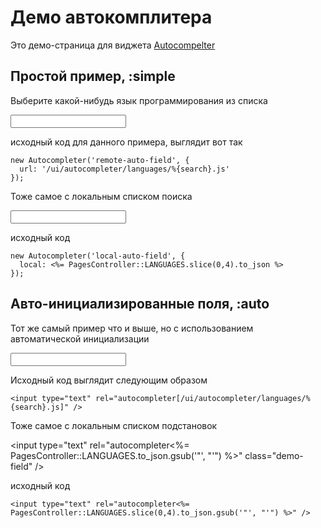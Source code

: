 # Демо автокомплитера

Это демо-страница для виджета [Autocompelter](/ui/autocompleter)


## Простой пример, :simple

Выберите какой-нибудь язык программирования из списка

<input type="text" id="remote-auto-field" class="demo-field" />
<script type="text/javascript">
  // <![CDATA[
    new Autocompleter('remote-auto-field', {
      url: '/ui/autocompleter/languages/%{search}.js'
    });
  // ]]>
</script>

исходный код для данного примера, выглядит вот так

    new Autocompleter('remote-auto-field', {
      url: '/ui/autocompleter/languages/%{search}.js'
    });

Тоже самое с локальным списком поиска

<input type="text" id="local-auto-field" class="demo-field" />
<script type="text/javascript">
  // <![CDATA[
    new Autocompleter('local-auto-field', {
      local: <%= PagesController::LANGUAGES.to_json %>
    });
  // ]]>
</script>

исходный код

    new Autocompleter('local-auto-field', {
      local: <%= PagesController::LANGUAGES.slice(0,4).to_json %>
    });

## Авто-инициализированные поля, :auto

Тот же самый пример что и выше, но с использованием автоматической инициализации

<input type="text" rel="autocompleter[/ui/autocompleter/languages/%{search}.js]" class="demo-field" />

Исходный код выглядит следующим образом

    <input type="text" rel="autocompleter[/ui/autocompleter/languages/%{search}.js]" />

Тоже самое с локальным списком подстановок

<input type="text" rel="autocompleter<%= PagesController::LANGUAGES.to_json.gsub('"', "'") %>" class="demo-field" />

исходный код

    <input type="text" rel="autocompleter<%= PagesController::LANGUAGES.slice(0,4).to_json.gsub('"', "'") %>" />

<div style="height: 10em"> </div>